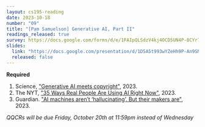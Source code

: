 ```yaml
---
layout: cs195-reading
date: 2023-10-18
number: "09"
title: "[Pam Samuelson] Generative AI, Part II"
readings_released: true
survey: https://docs.google.com/forms/d/e/1FAIpQLSdzV4kj4OCD5UN4P-8CYr7Pcjj3MOahZzV4p7rLQGZ37ejQsQ/viewform
slides:
  link: "https://docs.google.com/presentation/d/1D5A5t993wYZeHh9P-An9SMP-yC5ziA6fs30rOgVz5t0/edit?usp=sharing"
  released: false
---
```


**Required**
1. Science, ["Generative AI meets copyright"](https://www.science.org/doi/10.1126/science.adi0656), 2023.
2. The NYT, ["35 Ways Real People Are Using AI Right Now"](https://www.nytimes.com/interactive/2023/04/14/upshot/up-ai-uses.html), 2023.
3. Guardian. ["AI machines aren’t ‘hallucinating’. But their makers are"](https://www.theguardian.com/commentisfree/2023/may/08/ai-machines-hallucinating-naomi-klein), 2023.

_QQCRs will be due Friday, October 20th at 11:59pm instead of Wednesday_